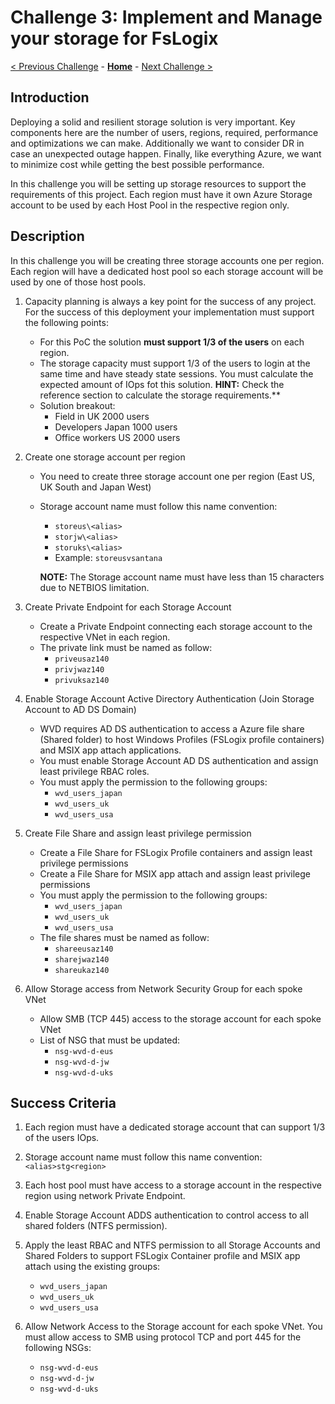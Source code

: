# Challenge 3: Implement and Manage your storage for FsLogix

[< Previous Challenge](./02-Implement-Manage-Network.md) - **[Home](../README.md)** - [Next Challenge >](./04-Create-Manage-Images.md)

## Introduction

Deploying a solid and resilient storage solution is very important. Key components here are the number of users, regions, required, performance and optimizations we can make. Additionally we want to consider DR in case an unexpected outage happen. Finally, like everything Azure, we want to minimize cost while getting the best possible performance.

In this challenge you will be setting up storage resources to support the requirements of this project. Each region must have it own Azure Storage account to be used by each Host Pool in the respective region only.

## Description

In this challenge you will be creating three storage accounts one per region. Each region will have a dedicated host pool so each storage account will be used by one of those host pools.

1. Capacity planning is always a key point for the success of any project. For the success of this deployment your implementation must support the following points:
    * For this PoC the solution **must support 1/3 of the users** on each region. 
    * The storage capacity must support 1/3 of the users to login at the same time and have steady state sessions. You must calculate the expected amount of IOps fot this solution. **HINT:** Check the reference section to calculate the storage requirements.**
    * Solution breakout:
        * Field in UK 2000 users
        * Developers Japan 1000 users
        * Office workers US 2000 users

1. Create one storage account per region
    * You need to create three storage account one per region (East US, UK South and Japan West)
    * Storage account name must follow this name convention:
        - `storeus\<alias>`
        - `storjw\<alias>`
        - `storuks\<alias>`
        - Example: `storeusvsantana`
        
         **NOTE:** The Storage account name must have less than 15 characters due to NETBIOS limitation.

1. Create Private Endpoint for each Storage Account
    * Create a Private Endpoint connecting each storage account to the respective VNet in each region.
    * The private link must be named as follow:
        - `priveusaz140`  
        - `privjwaz140`
        - `privuksaz140`

1. Enable Storage Account Active Directory Authentication (Join Storage Account to AD DS Domain)
    * WVD requires AD DS authentication to access a Azure file share (Shared folder) to host Windows Profiles (FSLogix profile containers) and MSIX app attach applications.
    * You must enable Storage Account AD DS authentication and assign least privilege RBAC roles.
    * You must apply the permission to the following groups:
        - `wvd_users_japan`
        - `wvd_users_uk`
        - `wvd_users_usa`

1. Create File Share and assign least privilege permission
    * Create a File Share for FSLogix Profile containers and assign least privilege permissions
    * Create a File Share for MSIX app attach and assign least privilege permissions
    * You must apply the permission to the following groups:
        - `wvd_users_japan`
        - `wvd_users_uk`
        - `wvd_users_usa`  
    * The file shares must be named as follow:
        - `shareeusaz140`
        - `sharejwaz140`
        - `shareukaz140`

1. Allow Storage access from Network Security Group for each spoke VNet
    * Allow SMB (TCP 445) access to the storage account for each spoke VNet
    * List of NSG that must be updated:
        - `nsg-wvd-d-eus`
        - `nsg-wvd-d-jw`
        - `nsg-wvd-d-uks`

## Success Criteria

1. Each region must have a dedicated storage account that can support 1/3 of the users IOps.

1. Storage account name must follow this name convention: `<alias>stg<region>`

1. Each host pool must have access to a storage account in the respective region using network Private Endpoint.

1. Enable Storage Account ADDS authentication to control access to all shared folders (NTFS permission).

1. Apply the least RBAC and NTFS permission to all Storage Accounts and Shared Folders to support FSLogix Container profile and MSIX app attach using the existing groups:
    - `wvd_users_japan`
    - `wvd_users_uk`
    - `wvd_users_usa`

1. Allow Network Access to the Storage account for each spoke VNet.
You must allow access to SMB using protocol TCP and port 445 for the following NSGs:
    - `nsg-wvd-d-eus`
    - `nsg-wvd-d-jw`
    - `nsg-wvd-d-uks`
